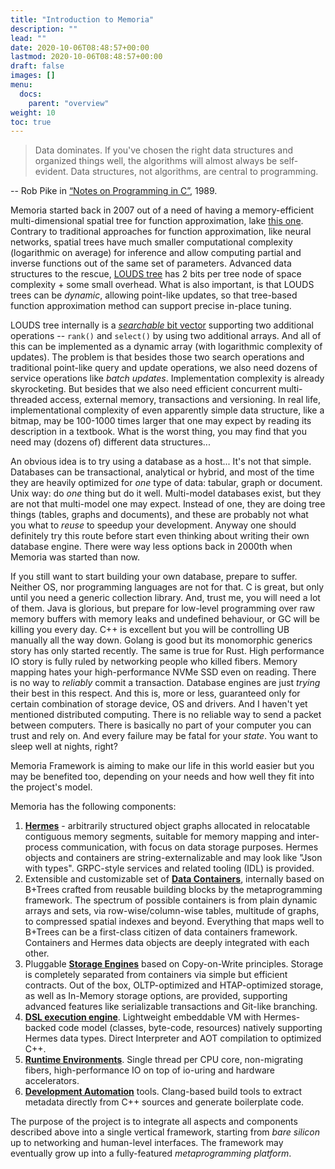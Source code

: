 ```yaml
---
title: "Introduction to Memoria"
description: ""
lead: ""
date: 2020-10-06T08:48:57+00:00
lastmod: 2020-10-06T08:48:57+00:00
draft: false
images: []
menu:
  docs:
    parent: "overview"
weight: 10
toc: true
---
```


> Data dominates. If you've chosen the right data structures and organized things well, the algorithms will almost always be self-evident. Data structures, not algorithms, are central to programming.

-- Rob Pike in [“Notes on Programming in C”](http://www.lysator.liu.se/c/pikestyle.html), 1989.


Memoria started back in 2007 out of a need of having a memory-efficient multi-dimensional spatial tree for function approximation, lake [this one](/docs/data-zoo/associative-memory-2/). Contrary to traditional approaches for function approximation, like neural networks, spatial trees have much smaller computational complexity (logarithmic on average) for inference and allow computing partial and inverse functions out of the same set of parameters. Advanced data structures to the rescue, [LOUDS tree](/docs/data-zoo/louds-tree/) has 2 bits per tree node of space complexity + some small overhead. What is also important, is that LOUDS trees can be *dynamic*, allowing point-like updates, so that tree-based function approximation method can support precise in-place tuning.

LOUDS tree internally is a [*searchable* bit vector](/docs/data-zoo/searchable-seq/) supporting two additional operations -- `rank()` and `select()` by using two additional arrays. And all of this can be implemented as a dynamic array (with logarithmic complexity of updates). The problem is that besides those two search operations and traditional point-like query and update operations, we also need dozens of service operations like *batch updates*. Implementation complexity is already skyrocketing. But besides that we also need efficient concurrent multi-threaded access, external memory, transactions and versioning. In real life, implementational complexity of even apparently simple data structure, like a bitmap, may be 100-1000 times larger that one may expect by reading its description in a textbook. What is the worst thing, you may find that you need may (dozens of) different data structures...

An obvious idea is to try using a database as a host... It's not that simple. Databases can be transactional, analytical or hybrid, and most of the time they are heavily optimized for *one* type of data: tabular, graph or document. Unix way: do *one* thing but do it well. Multi-model databases exist, but they are not that multi-model one may expect. Instead of one, they are doing tree things (tables, graphs and documents), and these are probably not what you what to *reuse* to speedup your development. Anyway one should definitely try this route before start even thinking about writing their own database engine. There were way less options back in 2000th when Memoria was started than now.

If you still want to start building your own database, prepare to suffer. Neither OS, nor programming languages are not for that. C is great, but only until you need a generic collection library. And, trust me, you will need a lot of them. Java is glorious, but prepare for low-level programming over raw memory buffers with memory leaks and undefined behaviour, or GC will be killing you every day. C++ is excellent but you will be controlling UB manually all the way down. Golang is good but its monomorphic generics story has only started recently. The same is true for Rust. High performance IO story is fully ruled by networking people who killed fibers. Memory mapping hates your high-performance NVMe SSD even on reading. There is no way to *reliably* commit a transaction. Database engines are just *trying* their best in this respect. And this is, more or less, guaranteed only for certain combination of storage device, OS and drivers. And I haven't yet mentioned distributed computing. There is no reliable way to send a packet between computers. There is basically no part of your computer you can trust and rely on. And every failure may be fatal for your *state*. You want to sleep well at nights, right?

Memoria Framework is aiming to make our life in this world easier but you may be benefited too, depending on your needs and how well they fit into the project's model.

Memoria has the following components:

1. [**Hermes**](/docs/overview/hermes) - arbitrarily structured object graphs allocated in relocatable contiguous memory segments, suitable for memory mapping and inter-process communication, with focus on data storage purposes. Hermes objects and containers are string-externalizable and may look like "Json with types". GRPC-style services and related tooling (IDL) is provided.
2. Extensible and customizable set of [**Data Containers**](/docs/overview/containers), internally based on B+Trees crafted from reusable building blocks by the metaprogramming framework. The spectrum of possible containers is from plain dynamic arrays and sets, via row-wise/column-wise tables, multitude of graphs, to compressed spatial indexes and beyond. Everything that maps well to B+Trees can be a first-class citizen of data containers framework. Containers and Hermes data objects are deeply integrated with each other.
3. Pluggable [**Storage Engines**](/docs/overview/storage) based on Copy-on-Write principles. Storage is completely separated from containers via simple but efficient contracts. Out of the box, OLTP-optimized and HTAP-optimized storage, as well as In-Memory storage options, are provided, supporting advanced features like serializable transactions and Git-like branching.
4. [**DSL execution engine**](/docs/overview/vm). Lightweight embeddable VM with Hermes-backed code model (classes, byte-code, resources) natively supporting Hermes data types. Direct Interpreter and AOT compilation to optimized C++.
5. [**Runtime Environments**](/docs/overview/runtime). Single thread per CPU core, non-migrating fibers, high-performance IO on top of io-uring and hardware accelerators.
6. [**Development Automation**](/docs/overview/mbt) tools. Clang-based build tools to extract metadata directly from C++ sources and generate boilerplate code.

The purpose of the project is to integrate all aspects and components described above into a single vertical framework, starting from *bare silicon* up to networking and human-level interfaces. The framework may eventually grow up into a fully-featured *metaprogramming platform*.




